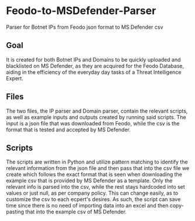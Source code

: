 # Feodo-to-MSDefender-Parser

Parser for Botnet IPs from Feodo json format to MS Defender csv

## Goal

It is created for both Botnet IPs and Domains to be quickly uploaded and blacklisted on MS Defender, as they are acquired for the Feodo Database, aiding in the efficiency of the everyday day tasks of a Threat Intelligence Expert.

## Files

The two files, the IP parser and Domain parser, contain the relevant scripts, as well as example inputs and outputs created by running said scripts. The input is a json file that was downloaded from Feodo, while the csv is the format that is tested and accepted by MS Defender.

## Scripts

The scripts are written in Python and utilize pattern matching to identify the relevant information from the json file and then pass that into the csv file we create which follows the exact format that is seen when downloading the example csv that is provided by MS Defender as a template. Only the relevant info is parsed into the csv, while the rest stays hardcoded into set values or just null, as per company policy. This can change easily, as to customize the csv to each ecpert's desires. As such, the script can save time since there is no need of importing data into an excel and then copy-pasting that into the example csv of MS Defender. 
